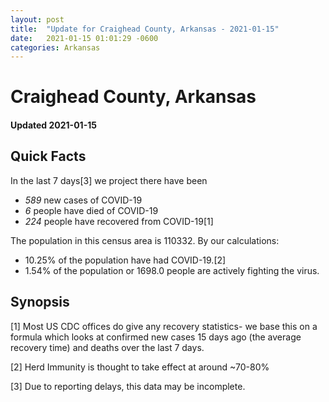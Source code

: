 ```yaml
---
layout: post
title:  "Update for Craighead County, Arkansas - 2021-01-15"
date:   2021-01-15 01:01:29 -0600
categories: Arkansas
---
```


# Craighead County, Arkansas
#### Updated 2021-01-15

## Quick Facts

In the last 7 days[3] we project there have been
- *589* new cases of COVID-19
- *6* people have died of COVID-19
- *224* people have recovered from COVID-19[1]

The population in this census area is 110332. By our calculations:
- 10.25% of the population have had COVID-19.[2]
- 1.54% of the population or 1698.0 people are actively fighting the virus.

## Synopsis




[1] Most US CDC offices do give any recovery statistics- we base this on a formula which looks at confirmed new cases
15 days ago (the average recovery time) and deaths over the last 7 days.

[2] Herd Immunity is thought to take effect at around ~70-80%

[3] Due to reporting delays, this data may be incomplete.
 
    